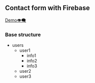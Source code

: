 ## Contact form with Firebase

 [Demo👁️‍🗨️ ](https://potatbut.github.io/fbform/src/ "Demo")

### Base structure  

+ users
    + user1
      * info1
      * info2
      * info3
    + user2
    + user3
